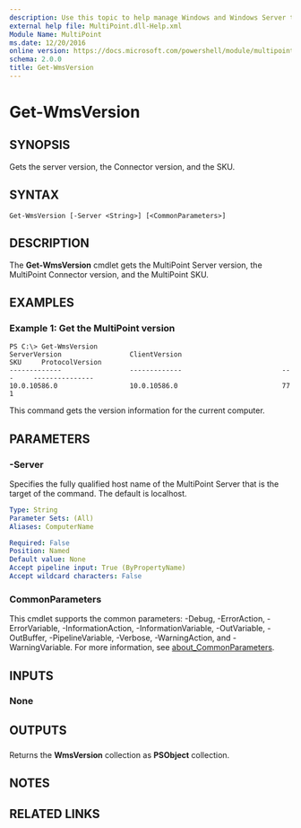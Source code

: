 ```yaml
---
description: Use this topic to help manage Windows and Windows Server technologies with Windows PowerShell.
external help file: MultiPoint.dll-Help.xml
Module Name: MultiPoint
ms.date: 12/20/2016
online version: https://docs.microsoft.com/powershell/module/multipoint/get-wmsversion?view=windowsserver2022-ps&wt.mc_id=ps-gethelp
schema: 2.0.0
title: Get-WmsVersion
---
```


# Get-WmsVersion

## SYNOPSIS
Gets the server version, the Connector version, and the SKU.

## SYNTAX

```
Get-WmsVersion [-Server <String>] [<CommonParameters>]
```

## DESCRIPTION
The **Get-WmsVersion** cmdlet gets the MultiPoint Server version, the MultiPoint Connector version, and the MultiPoint SKU.

## EXAMPLES

### Example 1: Get the MultiPoint version
```
PS C:\> Get-WmsVersion
ServerVersion                 ClientVersion                         SKU     ProtocolVersion
-------------                 -------------                         ---     ---------------
10.0.10586.0                  10.0.10586.0                          77      1
```

This command gets the version information for the current computer.

## PARAMETERS

### -Server
Specifies the fully qualified host name of the MultiPoint Server that is the target of the command.
The default is localhost.

```yaml
Type: String
Parameter Sets: (All)
Aliases: ComputerName

Required: False
Position: Named
Default value: None
Accept pipeline input: True (ByPropertyName)
Accept wildcard characters: False
```

### CommonParameters
This cmdlet supports the common parameters: -Debug, -ErrorAction, -ErrorVariable, -InformationAction, -InformationVariable, -OutVariable, -OutBuffer, -PipelineVariable, -Verbose, -WarningAction, and -WarningVariable. For more information, see [about_CommonParameters](https://go.microsoft.com/fwlink/?LinkID=113216).

## INPUTS

### None

## OUTPUTS

###  
Returns the **WmsVersion** collection as **PSObject** collection.

## NOTES

## RELATED LINKS

